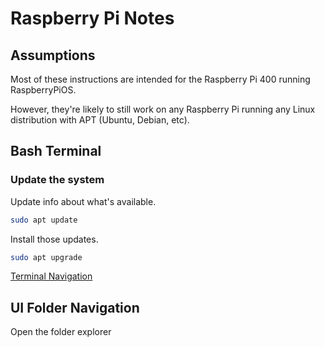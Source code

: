 # Raspberry Pi Notes

## Assumptions

Most of these instructions are intended for the Raspberry Pi 400 running RaspberryPiOS.  

However, they're likely to still work on any Raspberry Pi running any Linux distribution with APT (Ubuntu, Debian, etc).  

## Bash Terminal

### Update the system

Update info about what's available.

``` bash
sudo apt update
```

Install those updates.

``` bash
sudo apt upgrade
```

[Terminal Navigation](/terminal-navigation.md)

## UI Folder Navigation

Open the folder explorer